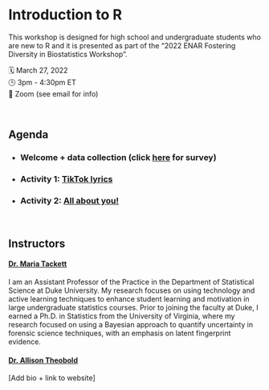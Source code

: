 Introduction to R
================

This workshop is designed for high school and undergraduate students who
are new to R and it is presented as part of the “2022 ENAR Fostering
Diversity in Biostatistics Workshop”.

🗓 March 27, 2022  
🕒 3pm - 4:30pm ET  
📌 Zoom (see email for info)

<br>

## Agenda

-   ### Welcome + data collection (click [here](https://forms.gle/LcBLz6RkkXBuwMD9A) for survey)

-   ### Activity 1: [TikTok lyrics](https://minecr.shinyapps.io/tiktok_lyrics/)

-   ### Activity 2: [All about you!](https://minecr.shinyapps.io/all_about_you/)

<br>

## Instructors

#### [Dr. Maria Tackett](https://www.mariatackett.net/)

I am an Assistant Professor of the Practice in the Department of
Statistical Science at Duke University. My research focuses on using
technology and active learning techniques to enhance student learning
and motivation in large undergraduate statistics courses. Prior to
joining the faculty at Duke, I earned a Ph.D. in Statistics from the
University of Virginia, where my research focused on using a Bayesian
approach to quantify uncertainty in forensic science techniques, with an
emphasis on latent fingerprint evidence.

#### [Dr. Allison Theobold]()

\[Add bio + link to website\]
